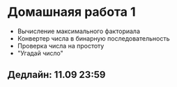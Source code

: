 ﻿# Домашнаяя работа 1
- Вычисление максимального факториала
- Конвертер числа в бинарную последовательность
- Проверка числа на простоту
- "Угадай число"

## Дедлайн: 11.09 23:59
